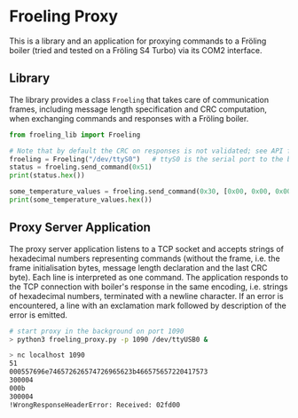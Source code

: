 # Froeling Proxy

This is a library and an application for proxying commands to a Fröling boiler (tried and tested on a Fröling S4 Turbo) via its COM2 interface.

## Library

The library provides a class `Froeling` that takes care of communication frames, including
message length specification and CRC computation, when exchanging commands and
responses with a Fröling boiler.

```python
from froeling_lib import Froeling

# Note that by default the CRC on responses is not validated; see API for details
froeling = Froeling("/dev/ttyS0")   # ttyS0 is the serial port to the boiler
status = froeling.send_command(0x51)
print(status.hex())

some_temperature_values = froeling.send_command(0x30, [0x00, 0x00, 0x00, 0x01])
print(some_temperature_values.hex())
```

## Proxy Server Application

The proxy server application listens to a TCP socket and accepts strings of hexadecimal 
numbers representing commands (without the frame, i.e. the frame initialisation bytes, 
message length declaration and the last CRC byte). Each line is interpreted as one command.
The application responds to the TCP connection with boiler's response in the same encoding,
i.e. strings of hexadecimal numbers, terminated with a newline character. If an error is 
encountered, a line with an exclamation mark followed by description of the error is emitted.

```bash
# start proxy in the background on port 1090
> python3 froeling_proxy.py -p 1090 /dev/ttyUSB0 &

> nc localhost 1090
51
000557696e746572626574726965623b466575657220417573
300004
000b
300004
!WrongResponseHeaderError: Received: 02fd00
```